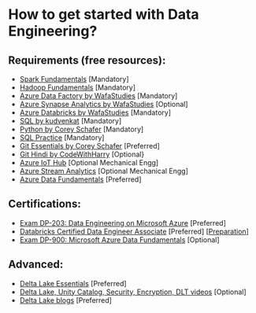 
# How to get started with Data Engineering?

## Requirements (free resources):

 - [Spark Fundamentals](https://courses.hadoopinrealworld.com/p/spark-starter-kit) [Mandatory]
 - [Hadoop Fundamentals](https://www.hadoopinrealworld.com/starterkit/) [Mandatory]
 - [Azure Data Factory by WafaStudies](https://www.youtube.com/playlist?list=PLMWaZteqtEaLTJffbbBzVOv9C0otal1FO) [Mandatory]
 - [Azure Synapse Analytics by WafaStudies](https://www.youtube.com/playlist?list=PLMWaZteqtEaIZxPCw_0AO1GsqESq3hZc6) [Optional]
 - [Azure Databricks by WafaStudies](https://www.youtube.com/playlist?list=PLMWaZteqtEaKi4WAePWtCSQCfQpvBT2U1) [Mandatory]
 - [SQL by kudvenkat](https://www.youtube.com/playlist?list=PL08903FB7ACA1C2FB) [Mandatory]
 - [Python by Corey Schafer](https://www.youtube.com/playlist?list=PL-osiE80TeTt2d9bfVyTiXJA-UTHn6WwU) [Mandatory]
 - [SQL Practice](https://www.hackerrank.com/domains/sql) [Mandatory]
 - [Git Essentials by Corey Schafer](https://www.youtube.com/playlist?list=PL-osiE80TeTuRUfjRe54Eea17-YfnOOAx) [Preferred]
 - [Git Hindi by CodeWithHarry](https://www.youtube.com/playlist?list=PLu0W_9lII9agwhy658ZPA0MTStKUJTWPi) [Optional}
 - [Azure IoT Hub](https://www.databricks.com/notebooks/iiot/iiot-end-to-end-part-1.html) [Optional Mechanical Engg]
 - [Azure Stream Analytics](https://learn.microsoft.com/en-us/azure/iot-hub/iot-hub-live-data-visualization-in-power-bi) [Optional Mechanical Engg]
 - [Azure Data Fundamentals](https://www.youtube.com/playlist?list=PLGjZwEtPN7j-Q59JYso3L4_yoCjj2syrM) [Preferred]
 
 
## Certifications:

- [Exam DP-203: Data Engineering on Microsoft Azure](https://learn.microsoft.com/en-us/certifications/exams/dp-203) [Preferred]
- [Databricks Certified Data Engineer Associate](https://www.databricks.com/learn/certification/data-engineer-associate) [Preferred] [[Preparation](https://amrit-hub.github.io/Databricks-Certified-Data-Engineer-Associate-Questions/)]
- [Exam DP-900: Microsoft Azure Data Fundamentals](https://learn.microsoft.com/en-us/certifications/exams/dp-900) [Optional]

## Advanced:
- [Delta Lake Essentials](https://github.com/Amrit-Hub/Data-Engineering-Essentials/tree/main/Delta%20Lake%20Essentials) [Preferred]
- [Delta Lake, Unity Catalog, Security, Encryption, DLT videos](https://www.youtube.com/playlist?list=PLWq-m1Tje0cu-Z8S4oGUpc5N1VBC3lmOi) [Optional]
- [Delta Lake blogs](https://delta.io/blog) [Preferred]
